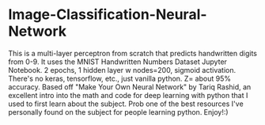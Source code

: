 # Image-Classification-Neural-Network
This is a multi-layer perceptron from scratch that predicts handwritten digits from 0-9.
It uses the MNIST Handwritten Numbers Dataset
Jupyter Notebook.
2 epochs, 1 hidden layer w nodes=200, sigmoid activation.
There's no keras, tensorflow, etc., just vanilla python.
Z= about 95% accuracy.
Based off "Make Your Own Neural Network" by Tariq Rashid, an excellent intro into the math and code for deep learning with python that I used to first learn about the subject. Prob one of the best resources I've personally found on the subject for people learning python.
Enjoy!:)
